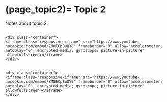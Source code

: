 (page_topic2)=
Topic 2
=======================

Notes about topic 2.

```{dropdown} <label><input type="checkbox" id="video2-1" class="box"> **Video 2.1: Introduction to Jackrabbits (4:05)** </input></label> 

<div class="container">
<iframe class="responsive-iframe" src="https://www.youtube-nocookie.com/embed/ZM8ECpBuQYE" frameborder="0" allow="accelerometer; autoplay="0"; encrypted-media; gyroscope; picture-in-picture" allowfullscreen></iframe>
</div>

```

```{dropdown} <label><input type="checkbox" id="video2-2" class="box"> **Video 2.2: Introduction to Jackrabbits (4:05)** </input></label> 

<div class="container">
<iframe class="responsive-iframe" src="https://www.youtube-nocookie.com/embed/ZM8ECpBuQYE" frameborder="0" allow="accelerometer; autoplay="0"; encrypted-media; gyroscope; picture-in-picture" allowfullscreen></iframe>
</div>

```